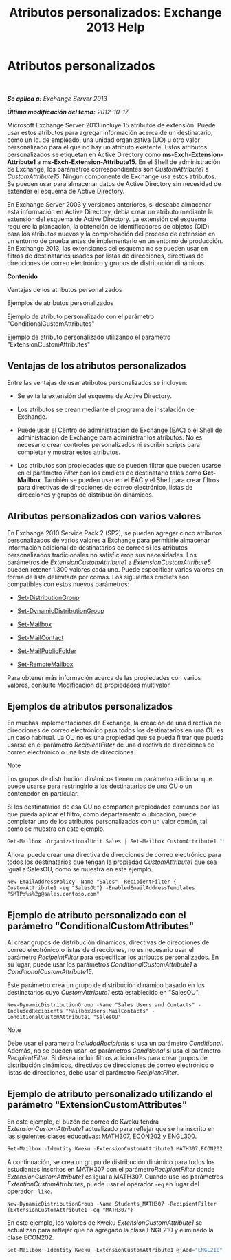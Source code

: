 ﻿---
title: 'Atributos personalizados: Exchange 2013 Help'
TOCTitle: Atributos personalizados
ms:assetid: 2b043878-0b34-4563-a9c2-28a9efa7447e
ms:mtpsurl: https://technet.microsoft.com/es-es/library/Ee423541(v=EXCHG.150)
ms:contentKeyID: 49895533
ms.date: 04/23/2018
mtps_version: v=EXCHG.150
ms.translationtype: HT
---

# Atributos personalizados

 

_**Se aplica a:** Exchange Server 2013_

_**Última modificación del tema:** 2012-10-17_

Microsoft Exchange Server 2013 incluye 15 atributos de extensión. Puede usar estos atributos para agregar información acerca de un destinatario, como un Id. de empleado, una unidad organizativa (UO) u otro valor personalizado para el que no hay un atributo existente. Estos atributos personalizados se etiquetan en Active Directory como **ms-Exch-Extension-Attribute1** a **ms-Exch-Extension-Attribute15**. En el Shell de administración de Exchange, los parámetros correspondientes son *CustomAttribute1* a *CustomAttribute15*. Ningún componente de Exchange usa estos atributos. Se pueden usar para almacenar datos de Active Directory sin necesidad de extender el esquema de Active Directory.

En Exchange Server 2003 y versiones anteriores, si deseaba almacenar esta información en Active Directory, debía crear un atributo mediante la extensión del esquema de Active Directory. La extensión del esquema requiere la planeación, la obtención de identificadores de objetos (OID) para los atributos nuevos y la comprobación del proceso de extensión en un entorno de prueba antes de implementarlo en un entorno de producción. En Exchange 2013, las extensiones del esquema no se pueden usar en filtros de destinatarios usados por listas de direcciones, directivas de direcciones de correo electrónico y grupos de distribución dinámicos.

**Contenido**

Ventajas de los atributos personalizados

Ejemplos de atributos personalizados

Ejemplo de atributo personalizado con el parámetro "ConditionalCustomAttributes"

Ejemplo de atributo personalizado utilizando el parámetro "ExtensionCustomAttributes"

## Ventajas de los atributos personalizados

Entre las ventajas de usar atributos personalizados se incluyen:

  - Se evita la extensión del esquema de Active Directory.

  - Los atributos se crean mediante el programa de instalación de Exchange.

  - Puede usar el Centro de administración de Exchange (EAC) o el Shell de administración de Exchange para administrar los atributos. No es necesario crear controles personalizados ni escribir scripts para completar y mostrar estos atributos.

  - Los atributos son propiedades que se pueden filtrar que pueden usarse en el parámetro *Filter* con los cmdlets de destinatario tales como **Get-Mailbox**. También se pueden usar en el EAC y el Shell para crear filtros para directivas de direcciones de correo electrónico, listas de direcciones y grupos de distribución dinámicos.

## Atributos personalizados con varios valores

En Exchange 2010 Service Pack 2 (SP2), se pueden agregar cinco atributos personalizados de varios valores a Exchange para permitirle almacenar información adicional de destinatarios de correo si los atributos personalizados tradicionales no satisficieron sus necesidades. Los parámetros de *ExtensionCustomAttribute1* a *ExtensionCustomAttribute5* pueden retener 1.300 valores cada uno. Puede especificar varios valores en forma de lista delimitada por comas. Los siguientes cmdlets son compatibles con estos nuevos parámetros:

  - [Set-DistributionGroup](https://technet.microsoft.com/es-es/library/bb124955\(v=exchg.150\))

  - [Set-DynamicDistributionGroup](https://technet.microsoft.com/es-es/library/bb123796\(v=exchg.150\))

  - [Set-Mailbox](https://technet.microsoft.com/es-es/library/bb123981\(v=exchg.150\))

  - [Set-MailContact](https://technet.microsoft.com/es-es/library/aa995950\(v=exchg.150\))

  - [Set-MailPublicFolder](https://technet.microsoft.com/es-es/library/bb123707\(v=exchg.150\))

  - [Set-RemoteMailbox](https://technet.microsoft.com/es-es/library/ff607302\(v=exchg.150\))

Para obtener más información acerca de las propiedades con varios valores, consulte [Modificación de propiedades multivalor](modifying-multivalued-properties-exchange-2013-help.md).

## Ejemplos de atributos personalizados

En muchas implementaciones de Exchange, la creación de una directiva de direcciones de correo electrónico para todos los destinatarios en una OU es un caso habitual. La OU no es una propiedad que se pueda filtrar que pueda usarse en el parámetro *RecipientFilter* de una directiva de direcciones de correo electrónico o una lista de direcciones.


> [!NOTE]
> Los grupos de distribución dinámicos tienen un parámetro adicional que puede usarse para restringirlo a los destinatarios de una OU o un contenedor en particular.



Si los destinatarios de esa OU no comparten propiedades comunes por las que pueda aplicar el filtro, como departamento o ubicación, puede completar uno de los atributos personalizados con un valor común, tal como se muestra en este ejemplo.

```powershell
Get-Mailbox -OrganizationalUnit Sales | Set-Mailbox CustomAttribute1 "SalesOU"
```

Ahora, puede crear una directiva de direcciones de correo electrónico para todos los destinatarios que tengan la propiedad *CustomAttribute1* que sea igual a SalesOU, como se muestra en este ejemplo.

    New-EmailAddressPolicy -Name "Sales" -RecipientFilter { CustomAttribute1 -eq "SalesOU"} -EnabledEmailAddressTemplates "SMTP:%s%2g@sales.contoso.com"

## Ejemplo de atributo personalizado con el parámetro "ConditionalCustomAttributes"

Al crear grupos de distribución dinámicos, directivas de direcciones de correo electrónico o listas de direcciones, no es necesario usar el parámetro *RecipeintFilter* para especificar los atributos personalizados. En su lugar, puede usar los parámetros *ConditionalCustomAttribute1* a *ConditionalCustomAttribute15*.

Este parámetro crea un grupo de distribución dinámico basado en los destinatarios cuyo *CustomAttribute1* está establecido en "SalesOU".

    New-DynamicDistributionGroup -Name "Sales Users and Contacts" -IncludedRecipients "MailboxUsers,MailContacts" -ConditionalCustomAttribute1 "SalesOU"


> [!NOTE]
> Debe usar el parámetro <EM>IncludedRecipients</EM> si usa un parámetro <EM>Conditional</EM>. Además, no se pueden usar los parámetros <EM>Conditional</EM> si usa el parámetro <EM>RecipientFilter</EM>. Si desea incluir filtros adicionales para crear grupos de distribución dinámicos, directivas de direcciones de correo electrónico o listas de direcciones, debe usar el parámetro <EM>RecipientFilter</EM>.



## Ejemplo de atributo personalizado utilizando el parámetro "ExtensionCustomAttributes"

En este ejemplo, el buzón de correo de Kweku tendrá *ExtensionCustomAttribute1* actualizado para reflejar que se ha inscrito en las siguientes clases educativas: MATH307, ECON202 y ENGL300.

```powershell
Set-Mailbox -Identity Kweku -ExtensionCustomAttribute1 MATH307,ECON202,ENGL300
```

A continuación, se crea un grupo de distribución dinámico para todos los estudiantes inscritos en MATH307 con el parámetro*RecipientFilter* donde *ExtensionCustomAttribute1* es igual a MATH307. Cuando use los parámetros *ExtentionCustomAttributes*, puede usar el operador `-eq` en lugar del operador `-like`.

    New-DynamicDistributionGroup -Name Students_MATH307 -RecipientFilter {ExtensionCustomAttribute1 -eq "MATH307"}

En este ejemplo, los valores de Kweku *ExtensionCustomAttribute1* se actualizan para reflejar que ha agregado la clase ENGL210 y eliminado la clase ECON202.

```powershell
Set-Mailbox -Identity Kweku -ExtensionCustomAttribute1 @{Add="ENGL210"; Remove="ECON202"}
```

